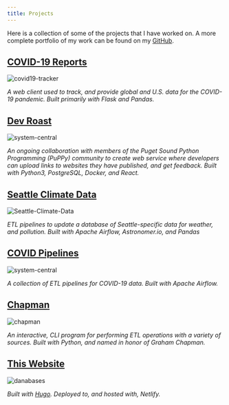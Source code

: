 ```yaml
---
title: Projects
---
```


Here is a collection of some of the projects that I have worked on. A more complete portfolio of my work can be found on my [GitHub](https://github.com/D-Bits).


## [COVID-19 Reports](https://covid19-reporting.herokuapp.com/)
![covid19-tracker](/assets/pics/covid19-tracker.jpg)

*A web client used to track, and provide global and U.S. data for the COVID-19 pandemic. Built primarily with Flask and Pandas.*

## [Dev Roast](https://github.com/D-Bits/devroastproject)
![system-central](/assets/pics/devroast.jpg)

*An ongoing collaboration with members of the Puget Sound Python Programming (PuPPy) community to create web service where developers can upload links to websites they have published, and get feedback. Built with Python3, PostgreSQL, Docker, and React.*

## [Seattle Climate Data](https://github.com/D-Bits/seattle-climate)
![Seattle-Climate-Data](/assets/pics/seattle-climate-project.jpg)

*ETL pipelines to update a database of Seattle-specific data for weather, and pollution. Built with Apache Airflow, Astronomer.io, and Pandas*

## [COVID Pipelines](https://github.com/D-Bits/COVID-Data-Engineering)
![system-central](/assets/pics/airflow-covid.jpg)

*A collection of ETL pipelines for COVID-19 data. Built with Apache Airflow.*

## [Chapman](https://github.com/D-Bits/Chapman)
![chapman](/assets/pics/chapman.jpg)

*An interactive, CLI program for performing ETL operations with a variety of sources. Built with Python, and named in honor of Graham Chapman.*

## [This Website](https://github.com/D-Bits/Danabases-Blog)
![danabases](/assets/pics/danabases2.jpg)

*Built with [Hugo](https://gohugo.io/). Deployed to, and hosted with, Netlify.*
